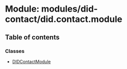 # Module: modules/did-contact/did.contact.module

## Table of contents

### Classes

- [DIDContactModule](../classes/modules_did_contact_did_contact_module.DIDContactModule.md)
